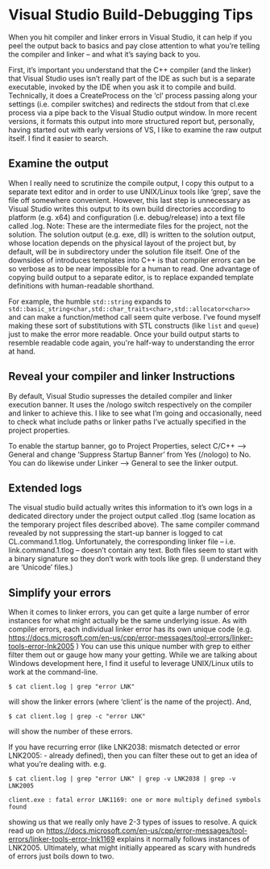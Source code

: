 # Visual Studio Build-Debugging Tips
When you hit compiler and linker errors in Visual Studio, it can help if you peel the output back to basics and pay close attention to what you’re telling the compiler and linker – and what it’s saying back to you. 

First, it’s important you understand that the C++ compiler (and the linker) that Visual Studio uses isn’t really part of the IDE as such but is a separate executable, invoked by the IDE when you ask it to compile and build. Technically, it does a CreateProcess on the ‘cl’ process passing along your settings (i.e. compiler switches) and redirects the stdout from that cl.exe process via a pipe back to the Visual Studio output window. In more recent versions, it formats this output into more structured report but, personally, having started out with early versions of VS, I like to examine the raw output itself. I find it easier to search. 

## Examine the output
When I really need to scrutinize the compile output, I copy this output to a separate text editor and in order to use UNIX/Linux tools like ‘grep’, save the file off somewhere convenient. However, this last step is unnecessary as Visual Studio writes this output to its own build directories according to platform (e.g. x64) and configuration (i.e. debug/release) into a text file called <project-name>.log. 
Note: These are the intermediate files for the project, not the solution. The solution output (e.g. exe, dll) is written to the solution output, whose location depends on the physical layout of the project but, by default, will be in subdirectory under the solution file itself. 
One of the downsides of introduces templates into C++ is that compiler errors can be so verbose as to be near impossible for a human to read. One advantage of copying build output to a separate editor, is to replace expanded template definitions with human-readable shorthand. 

For example, the humble `std::string` expands to `std::basic_string<char,std::char_traits<char>,std::allocator<char>>` and can make a function/method call seem quite verbose. I’ve found myself making these sort of substitutions with STL constructs (like `list` and `queue`) just to make the error more readable. Once your build output starts to resemble readable code again, you're half-way to understanding the error at hand.

## Reveal your compiler and linker Instructions
By default, Visual Studio supresses the detailed compiler and linker execution banner. It uses the /nologo switch respectively on the compiler and linker to achieve this. I like to see what I’m going and occasionally, need to check what include paths or linker paths I’ve actually specified in the project properties. 

To enable the startup banner, go to Project Properties, select C/C++ --> General and change ‘Suppress Startup Banner’ from Yes (/nologo) to No. 
You can do likewise under Linker --> General to see the linker output. 

## Extended logs
The visual studio build actually writes this information to it’s own logs in a dedicated directory under the project output called <project-name>.tlog (same location as the temporary project files described above).
The same compiler command revealed by not suppressing the start-up banner is logged to cat CL.command.1.tlog. 
Unfortunately, the corresponding linker file – i.e. link.command.1.tlog – doesn’t contain any text. Both files seem to start with a binary signature so they don’t work with tools like grep. (I understand they are ‘Unicode’ files.)

## Simplify your errors
When it comes to linker errors, you can get quite a large number of error instances for what might actually be the same underlying issue. As with compiler errors, each individual linker error has its own unique code (e.g. https://docs.microsoft.com/en-us/cpp/error-messages/tool-errors/linker-tools-error-lnk2005 )
You can use this unique number with grep to either filter them out or gauge how many your getting. 
While we are talking about Windows development here, I find it useful to leverage UNIX/Linux utils to work at the command-line. 

```
$ cat client.log | grep "error LNK" 
```

will show the linker errors (where ‘client’ is the name of the project). And, 

```
$ cat client.log | grep -c "error LNK"
```
will show the number of these errors.


If you have recurring error (like LNK2038: mismatch detected or error LNK2005: - already defined), then you can filter these out to get an idea of what you’re dealing with. 
e.g. 
```
$ cat client.log | grep "error LNK" | grep -v LNK2038 | grep -v LNK2005

client.exe : fatal error LNK1169: one or more multiply defined symbols found
```

showing us that we really only have 2-3 types of issues to resolve. 
A quick read up on https://docs.microsoft.com/en-us/cpp/error-messages/tool-errors/linker-tools-error-lnk1169 explains it normally follows instances of LNK2005.
Ultimately, what might initially appeared as scary with hundreds of errors just boils down to two. 

